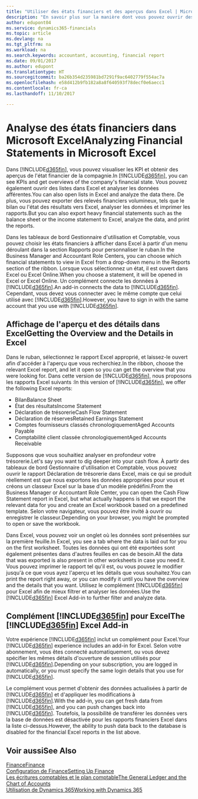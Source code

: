 ```yaml
---
title: "Utiliser des états financiers et des aperçus dans Excel | Microsoft Docs"
description: "En savoir plus sur la manière dont vous pouvez ouvrir des états financiers dans Microsoft Excel à partir de Dynamics 365 Business edition pour une meilleure analyse."
author: edupont04
ms.service: dynamics365-financials
ms.topic: article
ms.devlang: na
ms.tgt_pltfrm: na
ms.workload: na
ms.search.keywords: accountant, accounting, financial report
ms.date: 09/01/2017
ms.author: edupont
ms.translationtype: HT
ms.sourcegitcommit: ba26b354d235981bd7291f9ac6402779f554ac7a
ms.openlocfilehash: e58d412b9fb182a8a8f640593f78decf0e6aecc1
ms.contentlocale: fr-ca
ms.lasthandoff: 11/10/2017

---
```

# <a name="analyzing-financial-statements-in-microsoft-excel"></a><span data-ttu-id="2c71b-103">Analyse des états financiers dans Microsoft Excel</span><span class="sxs-lookup"><span data-stu-id="2c71b-103">Analyzing Financial Statements in Microsoft Excel</span></span>
<span data-ttu-id="2c71b-104">Dans [!INCLUDE[d365fin](includes/d365fin_md.md)], vous pouvez visualiser les KPI et obtenir des aperçus de l'état financier de la compagnie.</span><span class="sxs-lookup"><span data-stu-id="2c71b-104">In [!INCLUDE[d365fin](includes/d365fin_md.md)], you can see KPIs and get overviews of the company's financial state.</span></span> <span data-ttu-id="2c71b-105">Vous pouvez également ouvrir des listes dans Excel et analyser les données afférentes.</span><span class="sxs-lookup"><span data-stu-id="2c71b-105">You can also open lists in Excel and analyze the data there.</span></span> <span data-ttu-id="2c71b-106">De plus, vous pouvez exporter des relevés financiers volumineux, tels que le bilan ou l'état des résultats vers Excel, analyser les données et imprimer les rapports.</span><span class="sxs-lookup"><span data-stu-id="2c71b-106">But you can also export heavy financial statements such as the balance sheet or the income statement to Excel, analyze the data, and print the reports.</span></span>  

<span data-ttu-id="2c71b-107">Dans les tableaux de bord Gestionnaire d'utilisation et Comptable, vous pouvez choisir les états financiers à afficher dans Excel à partir d'un menu déroulant dans la section Rapports pour personnaliser le ruban.</span><span class="sxs-lookup"><span data-stu-id="2c71b-107">In the Business Manager and Accountant Role Centers, you can choose which financial statements to view in Excel from a drop-down menu in the Reports section of the ribbon.</span></span> <span data-ttu-id="2c71b-108">Lorsque vous sélectionnez un état, il est ouvert dans Excel ou Excel Online.</span><span class="sxs-lookup"><span data-stu-id="2c71b-108">When you choose a statement, it will be opened in Excel or Excel Online.</span></span> <span data-ttu-id="2c71b-109">Un complément connecte les données à [!INCLUDE[d365fin](includes/d365fin_md.md)].</span><span class="sxs-lookup"><span data-stu-id="2c71b-109">An add-in connects the data to [!INCLUDE[d365fin](includes/d365fin_md.md)].</span></span> <span data-ttu-id="2c71b-110">Cependant, vous devez vous connecter avec le même compte que celui utilisé avec [!INCLUDE[d365fin](includes/d365fin_md.md)].</span><span class="sxs-lookup"><span data-stu-id="2c71b-110">However, you have to sign in with the same account that you use with [!INCLUDE[d365fin](includes/d365fin_md.md)].</span></span>  

## <a name="getting-the-overview-and-the-details-in-excel"></a><span data-ttu-id="2c71b-111">Affichage de l'aperçu et des détails dans Excel</span><span class="sxs-lookup"><span data-stu-id="2c71b-111">Getting the Overview and the Details in Excel</span></span>
<span data-ttu-id="2c71b-112">Dans le ruban, sélectionnez le rapport Excel approprié, et laissez-le ouvert afin d'accéder à l'aperçu que vous recherchiez.</span><span class="sxs-lookup"><span data-stu-id="2c71b-112">In the ribbon, choose the relevant Excel report, and let it open so you can get the overview that you were looking for.</span></span> <span data-ttu-id="2c71b-113">Dans cette version de [!INCLUDE[d365fin](includes/d365fin_md.md)], nous proposons les rapports Excel suivants :</span><span class="sxs-lookup"><span data-stu-id="2c71b-113">In this version of [!INCLUDE[d365fin](includes/d365fin_md.md)], we offer the following Excel reports:</span></span>

- <span data-ttu-id="2c71b-114">Bilan</span><span class="sxs-lookup"><span data-stu-id="2c71b-114">Balance Sheet</span></span>  
- <span data-ttu-id="2c71b-115">État des résultats</span><span class="sxs-lookup"><span data-stu-id="2c71b-115">Income Statement</span></span>  
- <span data-ttu-id="2c71b-116">Déclaration de trésorerie</span><span class="sxs-lookup"><span data-stu-id="2c71b-116">Cash Flow Statement</span></span>  
- <span data-ttu-id="2c71b-117">Déclaration de réserves</span><span class="sxs-lookup"><span data-stu-id="2c71b-117">Retained Earnings Statement</span></span>  
- <span data-ttu-id="2c71b-118">Comptes fournisseurs classés chronologiquement</span><span class="sxs-lookup"><span data-stu-id="2c71b-118">Aged Accounts Payable</span></span>  
- <span data-ttu-id="2c71b-119">Comptabilité client classée chronologiquement</span><span class="sxs-lookup"><span data-stu-id="2c71b-119">Aged Accounts Receivable</span></span>  

<span data-ttu-id="2c71b-120">Supposons que vous souhaitiez analyser en profondeur votre trésorerie.</span><span class="sxs-lookup"><span data-stu-id="2c71b-120">Let's say you want to dig deeper into your cash flow.</span></span> <span data-ttu-id="2c71b-121">À partir des tableaux de bord Gestionnaire d'utilisation et Comptable, vous pouvez ouvrir le rapport Déclaration de trésorerie dans Excel, mais ce qui se produit réellement est que nous exportons les données appropriées pour vous et créons un classeur Excel sur la base d'un modèle prédéfini.</span><span class="sxs-lookup"><span data-stu-id="2c71b-121">From the Business Manager or Accountant Role Center, you can open the Cash Flow Statement report in Excel, but what actually happens is that we export the relevant data for you and create an Excel workbook based on a predefined template.</span></span> <span data-ttu-id="2c71b-122">Selon votre navigateur, vous pouvez être invité à ouvrir ou enregistrer le classeur.</span><span class="sxs-lookup"><span data-stu-id="2c71b-122">Depending on your browser, you might be prompted to open or save the workbook.</span></span>  

<span data-ttu-id="2c71b-123">Dans Excel, vous pouvez voir un onglet où les données sont présentées sur la première feuille.</span><span class="sxs-lookup"><span data-stu-id="2c71b-123">In Excel, you see a tab where the data is laid out for you on the first worksheet.</span></span> <span data-ttu-id="2c71b-124">Toutes les données qui ont été exportées sont également présentes dans d'autres feuilles en cas de besoin.</span><span class="sxs-lookup"><span data-stu-id="2c71b-124">All the data that was exported is also present in other worksheets in case you need it.</span></span> <span data-ttu-id="2c71b-125">Vous pouvez imprimer le rapport tel qu'il est, ou vous pouvez le modifier jusqu'à ce que vous ayez l'aperçu et les détails que vous souhaitez.</span><span class="sxs-lookup"><span data-stu-id="2c71b-125">You can print the report right away, or you can modify it until you have the overview and the details that you want.</span></span> <span data-ttu-id="2c71b-126">Utilisez le complément [!INCLUDE[d365fin](includes/d365fin_md.md)] pour Excel afin de mieux filtrer et analyser les données.</span><span class="sxs-lookup"><span data-stu-id="2c71b-126">Use the [!INCLUDE[d365fin](includes/d365fin_md.md)] Excel Add-in to further filter and analyze data.</span></span>  

## <a name="the-included365finincludesd365finmdmd-excel-add-in"></a><span data-ttu-id="2c71b-127">Complément [!INCLUDE[d365fin](includes/d365fin_md.md)] pour Excel</span><span class="sxs-lookup"><span data-stu-id="2c71b-127">The [!INCLUDE[d365fin](includes/d365fin_md.md)] Excel Add-in</span></span>
<span data-ttu-id="2c71b-128">Votre expérience [!INCLUDE[d365fin](includes/d365fin_md.md)] inclut un complément pour Excel.</span><span class="sxs-lookup"><span data-stu-id="2c71b-128">Your [!INCLUDE[d365fin](includes/d365fin_md.md)] experience includes an add-in for Excel.</span></span> <span data-ttu-id="2c71b-129">Selon votre abonnement, vous êtes connecté automatiquement, ou vous devez spécifier les mêmes détails d'ouverture de session utilisés pour [!INCLUDE[d365fin](includes/d365fin_md.md)].</span><span class="sxs-lookup"><span data-stu-id="2c71b-129">Depending on your subscription, you are logged in automatically, or you must specify the same login details that you use for [!INCLUDE[d365fin](includes/d365fin_md.md)].</span></span>  

<span data-ttu-id="2c71b-130">Le complément vous permet d'obtenir des données actualisées à partir de [!INCLUDE[d365fin](includes/d365fin_md.md)] et d'appliquer les modifications à [!INCLUDE[d365fin](includes/d365fin_md.md)].</span><span class="sxs-lookup"><span data-stu-id="2c71b-130">With the add-in, you can get fresh data from [!INCLUDE[d365fin](includes/d365fin_md.md)], and you can push changes back into [!INCLUDE[d365fin](includes/d365fin_md.md)].</span></span> <span data-ttu-id="2c71b-131">Toutefois, la possibilité de transférer les données vers la base de données est désactivée pour les rapports financiers Excel dans la liste ci-dessus.</span><span class="sxs-lookup"><span data-stu-id="2c71b-131">However, the ability to push data back to the database is disabled for the financial Excel reports in the list above.</span></span>  

## <a name="see-also"></a><span data-ttu-id="2c71b-132">Voir aussi</span><span class="sxs-lookup"><span data-stu-id="2c71b-132">See Also</span></span>
[<span data-ttu-id="2c71b-133">Finance</span><span class="sxs-lookup"><span data-stu-id="2c71b-133">Finance</span></span>](finance.md)  
[<span data-ttu-id="2c71b-134">Configuration de Finance</span><span class="sxs-lookup"><span data-stu-id="2c71b-134">Setting Up Finance</span></span>](finance-setup-finance.md)  
[<span data-ttu-id="2c71b-135">Les écritures comptables et le plan comptable</span><span class="sxs-lookup"><span data-stu-id="2c71b-135">The General Ledger and the Chart of Accounts</span></span>](finance-general-ledger.md)  
[<span data-ttu-id="2c71b-136">Utilisation de Dynamics 365</span><span class="sxs-lookup"><span data-stu-id="2c71b-136">Working with Dynamics 365</span></span>](ui-work-product.md)  

